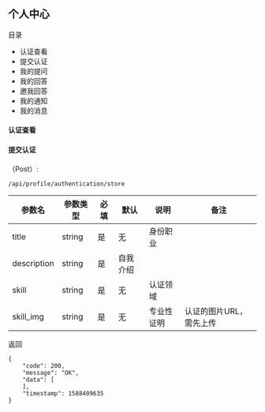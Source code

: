 ## 个人中心

目录

- 认证查看
- 提交认证
- 我的提问
- 我的回答
- 邀我回答
- 我的通知
- 我的消息

> 

#### 认证查看

#### 提交认证

（Post）:

```
/api/profile/authentication/store
```

参数名 | 参数类型 | 必填 | 默认 | 说明 | 备注
---|---|---|---|---|---
title | string | 是 | 无 |  身份职业| 
description | string | 是 | 自我介绍 | 
skill | string | 是 | 无 | 认证领域 | 
skill_img | string | 是 | 无 | 专业性证明 | 认证的图片URL，需先上传

返回

```
{
    "code": 200,
    "message": "OK",
    "data": [
    ],
    "timestamp": 1588409635
}


```
